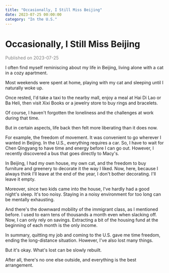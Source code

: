 ```yaml
---
title: "Occasionally, I Still Miss Beijing"
date: 2023-07-25 00:00:00
category: "In the U.S."
---
```


# Occasionally, I Still Miss Beijing

<font color=gray>Published on 2023-07-25</font>

I often find myself reminiscing about my life in Beijing, living alone with a cat in a cozy apartment.

<!--more-->

Most weekends were spent at home, playing with my cat and sleeping until I naturally woke up.

Once rested, I'd take a taxi to the nearby mall, enjoy a meal at Hai Di Lao or Ba Heli, then visit Xixi Books or a jewelry store to buy rings and bracelets.

Of course, I haven't forgotten the loneliness and the challenges at work during that time.

But in certain aspects, life back then felt more liberating than it does now.

For example, the freedom of movement. It was convenient to go wherever I wanted in Beijing. In the U.S., everything requires a car. So, I have to wait for Chen Qingyang to have time and energy before I can go out. However, I recently discovered a bus that goes directly to Macy's.

In Beijing, I had my own house, my own cat, and the freedom to buy furniture and greenery to decorate it the way I liked. Now, here, because I always think I'll leave at the end of the year, I don't bother decorating. I'll leave it empty.

Moreover, since two kids came into the house, I've hardly had a good night's sleep. It's too noisy. Staying in a noisy environment for too long can be mentally exhausting.

And there's the downward mobility of the immigrant class, as I mentioned before. I used to earn tens of thousands a month even when slacking off. Now, I can only rely on savings. Extracting a bit of the housing fund at the beginning of each month is the only income.

In summary, quitting my job and coming to the U.S. gave me time freedom, ending the long-distance situation. However, I've also lost many things.

But it's okay. What's lost can be slowly rebuilt.

After all, there's no one else outside, and everything is the best arrangement.
